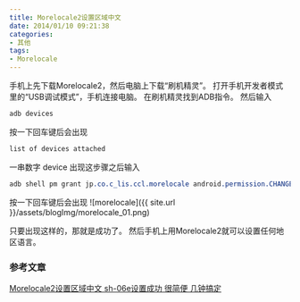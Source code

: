 ```yaml
---
title: Morelocale2设置区域中文
date: 2014/01/10 09:21:38
categories: 
- 其他
tags: 
- Morelocale
---
```


手机上先下载Morelocale2，然后电脑上下载“刷机精灵”。
打开手机开发者模式里的“USB调试模式”，手机连接电脑。
在刷机精灵找到ADB指令。
然后输入
~~~css
adb devices
~~~
<!--more-->
按一下回车键后会出现
~~~css
list of devices attached
~~~

一串数字 device
出现这步骤之后输入
~~~css
adb shell pm grant jp.co.c_lis.ccl.morelocale android.permission.CHANGE_CONFIGURATION
~~~

按一下回车键后会出现
![morelocale]({{ site.url }}/assets/blogImg/morelocale_01.png)

只要出现这样的，那就是成功了。
然后手机上用Morelocale2就可以设置任何地区语言。

### 参考文章
[Morelocale2设置区域中文 sh-06e设置成功 很简便 几钟搞定](http://bbs.blueshow.net/thread-1928828-1-1.html)
